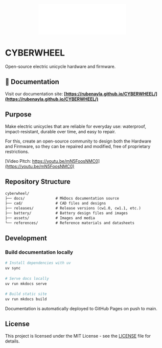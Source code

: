 <p align="center">
  <img src="assets/isologo_white.png" alt="Cyberwheel Logo" height="100"/>
</p>

# CYBERWHEEL

Open-source electric unicycle hardware and firmware.

## 📖 Documentation

Visit our documentation site: **[https://rubenayla.github.io/CYBERWHEEL/](https://rubenayla.github.io/CYBERWHEEL/)**

## Purpose
Make electric unicycles that are reliable for everyday use: waterproof, impact-resistant, durable over time, and easy to repair.

For this, create an open-source community to design both the Hardware and Firmware, so they can be repaired and modified, free of proprietary restrictions.

[Video Pitch: https://youtu.be/mN5FoosNMC0](https://youtu.be/mN5FoosNMC0)

## Repository Structure

```
cyberwheel/
├── docs/              # MkDocs documentation source
├── cad/               # CAD files and designs
├── releases/          # Release versions (cw1.0, cw1.1, etc.)
├── battery/           # Battery design files and images
├── assets/            # Images and media
└── references/        # Reference materials and datasheets
```

## Development

### Build documentation locally

```bash
# Install dependencies with uv
uv sync

# Serve docs locally
uv run mkdocs serve

# Build static site
uv run mkdocs build
```

Documentation is automatically deployed to GitHub Pages on push to main.

## License

This project is licensed under the MIT License - see the [LICENSE](LICENSE) file for details.
